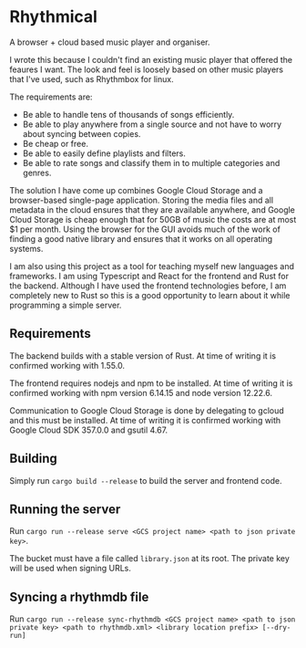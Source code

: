 # Rhythmical

A browser + cloud based music player and organiser.

I wrote this because I couldn't find an existing music player that offered the feaures I want. The look and feel is loosely based on other music players that I've used, such as Rhythmbox for linux.

The requirements are:
- Be able to handle tens of thousands of songs efficiently.
- Be able to play anywhere from a single source and not have to worry about syncing between copies.
- Be cheap or free.
- Be able to easily define playlists and filters.
- Be able to rate songs and classify them in to multiple categories and genres.

The solution I have come up combines Google Cloud Storage and a browser-based single-page application.
Storing the media files and all metadata in the cloud ensures that they are available anywhere, and Google Cloud Storage is cheap enough that for 50GB of music the costs are at most $1 per month.
Using the browser for the GUI avoids much of the work of finding a good native library and ensures that it works on all operating systems. 

I am also using this project as a tool for teaching myself new languages and frameworks.
I am using Typescript and React for the frontend and Rust for the backend.
Although I have used the frontend technologies before, I am completely new to Rust so this is a good opportunity to learn about it while programming a simple server.

## Requirements

The backend builds with a stable version of Rust.
At time of writing it is confirmed working with 1.55.0.

The frontend requires nodejs and npm to be installed.
At time of writing it is confirmed working with npm version 6.14.15 and node version 12.22.6.

Communication to Google Cloud Storage is done by delegating to gcloud and this must be installed.
At time of writing it is confirmed working with Google Cloud SDK 357.0.0 and gsutil 4.67.

## Building

Simply run `cargo build --release` to build the server and frontend code.

## Running the server

Run `cargo run --release serve <GCS project name> <path to json private key>`.

The bucket must have a file called `library.json` at its root.
The private key will be used when signing URLs.

## Syncing a rhythmdb file

Run `cargo run --release sync-rhythmdb <GCS project name> <path to json private key> <path to rhythmdb.xml> <library location prefix> [--dry-run]`
